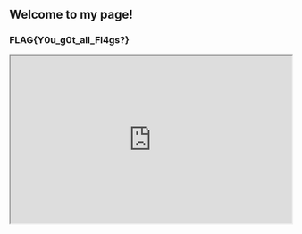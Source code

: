 ## Welcome to my page!
### FLAG{Y0u_g0t_all_Fl4gs?}

<iframe
  src="https://www.youtube.com/"
  style="width:100%; height:300px;"
></iframe>
